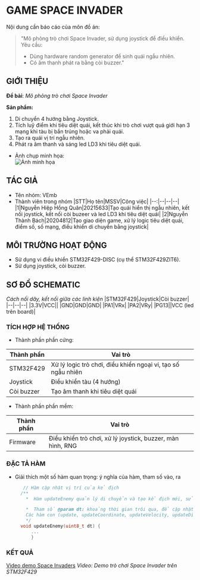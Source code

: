 # GAME SPACE INVADER

Nội dung cần báo cáo của môn đồ án:

> "Mô phỏng trò chơi Space Invader, sử dụng joystick để điều khiển.
> Yêu cầu:
>
> - Dùng hardware random generator để sinh quái ngẫu nhiên.
> - Có âm thanh phát ra bằng còi buzzer."

## GIỚI THIỆU

**Đề bài**: _Mô phỏng trò chơi Space Invader_

**Sản phẩm:**

1. Di chuyển 4 hướng bằng Joystick.
2. Tích luỹ điểm khi tiêu diệt quái, kết thúc khi trò chơi vượt quá giới hạn 3 mạng khi tàu bị bắn trúng hoặc va phải quái.
3. Tạo ra quái vị trí ngẫu nhiên.
4. Phát ra âm thanh và sáng led LD3 khi tiêu diệt quái.

- Ảnh chụp minh họa:\
  ![Ảnh minh họa](images/space_inavader.jpg)

## TÁC GIẢ

- Tên nhóm: VEmb
- Thành viên trong nhóm
  |STT|Họ tên|MSSV|Công việc|
  |--:|--|--|--|
  |1|Nguyễn Hiệp Hồng Quân|20215633|Tạo quái hiển thị ngẫu nhiên, kết nối joystick, kết nối còi buzeer và led LD3 khi tiêu diệt quái|
  |2|Nguyễn Thành Bách|20204812|Tạo giao diện game, xử lý logic tiêu diệt quái, điểm số, số mạng, điều khiển di chuyển bằng joystick|

## MÔI TRƯỜNG HOẠT ĐỘNG

- Sử dụng vi điều khiển STM32F429-DISC (cụ thể STM32F429ZIT6).
- Sử dụng joystick, còi buzzer.

## SƠ ĐỒ SCHEMATIC

_Cách nối dây, kết nối giữa các linh kiện_
|STM32F429|Joystick|Còi buzzer|
|--|--|--|
|3.3V|VCC||
|GND|GND|GND|
|PA1|VRx|
|PA2|VRy|
|PG13||VCC (led trên board)|

### TÍCH HỢP HỆ THỐNG

- Thành phần phần cứng:

| Thành phần | Vai trò                                                      |
| ---------- | ------------------------------------------------------------ |
| STM32F429  | Xử lý logic trò chơi, điều khiển ngoại vi, tạo số ngẫu nhiên |
| Joystick   | Điều khiển tàu (4 hướng)                                     |
| Còi buzzer | Tạo âm thanh khi tiêu diệt quái                              |

- Thành phần phần mềm:

| Thành phần | Vai trò                                                    |
| ---------- | ---------------------------------------------------------- |
| Firmware   | Điều khiển trò chơi, xử lý joystick, buzzer, màn hình, RNG |

### ĐẶC TẢ HÀM

- Giải thích một số hàm quan trọng: ý nghĩa của hàm, tham số vào, ra

  ```C
     // Hàm cập nhật vị trí của kẻ địch
    /**
      *  Hàm updateEnemy quản lý di chuyển và tạo kể địch mới, sử dụng RNG phần cứng để tạo ngẫu nhiên.

      *  Tham số @param dt: khoảng thời gian trôi qua, để cập nhật vị trí và giảm spawnRate
      Các hàm con (update, updateCoordinate, updateVelocity, updateDisplayStatus) xử lý vị trí, vận tốc, và trạng thái hiển thị
      */
    void updateEnemy(uint8_t dt) {
        ...
        }
  ```

### KẾT QUẢ

[Video demo Space Invaders](https://drive.google.com/file/d/1ug3VB_5Ezff92ucPog5qQGBh5jKgkAz7/view?usp=sharing)
*Video: Demo trò chơi Space Invader trên STM32F429*
